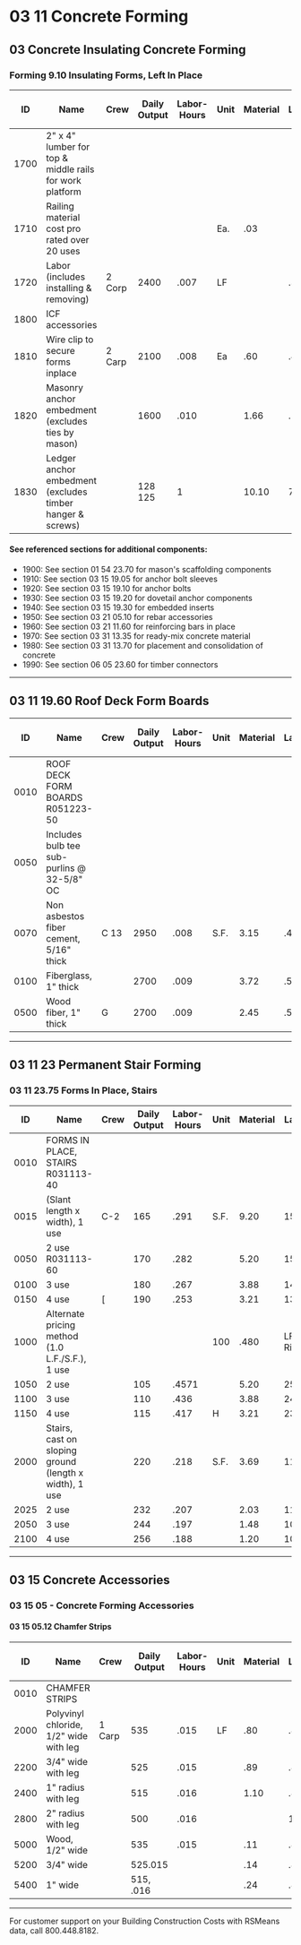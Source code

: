 # 03 11 Concrete Forming

## 03 Concrete Insulating Concrete Forming

### Forming 9.10 Insulating Forms, Left In Place

| ID   | Name                                                                 | Crew   | Daily Output | Labor-Hours | Unit      | Material | Labor | Equipment | Total | Total Incl O&P |
|------|----------------------------------------------------------------------|--------|--------------|-------------|-----------|----------|-------|-----------|-------|----------------|
| 1700 | 2" x 4" lumber for top & middle rails for work platform              |        |              |             |           |          |       |           |       |                |
| 1710 | Railing material cost pro rated over 20 uses                         |        |              |             | Ea.       | .03      |       | .03       | .04   |                |
| 1720 | Labor (includes installing & removing)                               | 2 Corp | 2400         | .007        | LF        |          | .388  |           | .38   | .56            |
| 1800 | ICF accessories                                                      |        |              |             |           |          |       |           |       |                |
| 1810 | Wire clip to secure forms inplace                                    | 2 Carp | 2100         | .008        | Ea        | .60      | .43   |           | 1.03  | 1.30           |
| 1820 | Masonry anchor embedment (excludes ties by mason)                    |        | 1600         | .010        |           | 1.66     | .56   |           | 2.22  | 2.67           |
| 1830 | Ledger anchor embedment (excludes timber hanger & screws)            |        | 128 125      | 1           |           | 10.10    | 7.05  |           | 17.15 | 21.50          |

#### See referenced sections for additional components:
- 1900: See section 01 54 23.70 for mason's scaffolding components
- 1910: See section 03 15 19.05 for anchor bolt sleeves
- 1920: See section 03 15 19.10 for anchor bolts
- 1930: See section 03 15 19.20 for dovetail anchor components
- 1940: See section 03 15 19.30 for embedded inserts
- 1950: See section 03 21 05.10 for rebar accessories
- 1960: See section 03 21 11.60 for reinforcing bars in place
- 1970: See section 03 31 13.35 for ready-mix concrete material
- 1980: See section 03 31 13.70 for placement and consolidation of concrete
- 1990: See section 06 05 23.60 for timber connectors

---

## 03 11 19.60 Roof Deck Form Boards

| ID   | Name                                         | Crew | Daily Output | Labor-Hours | Unit  | Material | Labor | Equipment | Total | Total Incl O&P |
|------|----------------------------------------------|------|--------------|-------------|-------|----------|-------|-----------|-------|----------------|
| 0010 | ROOF DECK FORM BOARDS R051223-50             |      |              |             |       |          |       |           |       |                |
| 0050 | Includes bulb tee sub-purlins @ 32-5/8" OC   |      |              |             |       |          |       |           |       |                |
| 0070 | Non asbestos fiber cement, 5/16" thick       | C 13 | 2950         | .008        | S.F.  | 3.15     | .49   | 555       | 3.69  | 4.25           |
| 0100 | Fiberglass, 1" thick                         |      | 2700         | .009        |       | 3.72     | .53   | .05        | 4.30  | 4.96           |
| 0500 | Wood fiber, 1" thick                         | G    | 2700         | .009        |       | 2.45     | .53   | .05        | 3.03  | 3.56           |

---

## 03 11 23 Permanent Stair Forming

### 03 11 23.75 Forms In Place, Stairs

| ID   | Name                                             | Crew | Daily Output | Labor-Hours | Unit      | Material | Labor  | Equipment | Total  | Total Incl O&P |
|------|--------------------------------------------------|------|--------------|-------------|-----------|----------|--------|-----------|--------|----------------|
| 0010 | FORMS IN PLACE, STAIRS R031113-40                |      |              |             |           |          |        |           |        |                |
| 0015 | (Slant length x width), 1 use                    | C-2  | 165          | .291        | S.F.      | 9.20     | 15.95  |           | 25.15  | 3422222        |
| 0050 | 2 use R031113-60                                 |      | 170          | .282        |           | 5.20     | 15.50  |           | 20.70  | 29             |
| 0100 | 3 use                                            |      | 180          | .267        |           | 3.88     | 14.65  |           | 18.53  | 26.50          |
| 0150 | 4 use                                            | [    | 190          | .253        |           | 3.21     | 13.85  |           | 17.06  | 24             |
| 1000 | Alternate pricing method (1.0 L.F./S.F.), 1 use  | | | | 100          | .480        | LF Riser  | 9.20     | 26.50  |           | 35.70  | 49             |
| 1050 | 2 use                                            |      | 105          | .4571       |           | 5.20     | 25     |           | 30.20  | 43.50          |
| 1100 | 3 use                                            |      | 110          | .436        |           | 3.88     | 24     |           | 27.88  | 40             |
| 1150 | 4 use                                            |      | 115          | .417        | H         | 3.21     | 23     |           | 26.21  | 37.50          |
| 2000 | Stairs, cast on sloping ground (length x width), 1 use | | 220          | .218        | S.F.      | 3.69     | 11.95  |           | 15.64  | 22             |
| 2025 | 2 use                                            |      | 232          | .207        |           | 2.03     | 11.35  |           | 13.38  | 19.15          |
| 2050 | 3 use                                            |      | 244          | .197        |           | 1.48     | 10.80  |           | 12.28  | 17.65          |
| 2100 | 4 use                                            |      | 256          | .188        |           | 1.20     | 10.30  |           | 11.50  | 16.60          |

---

## 03 15 Concrete Accessories

### 03 15 05 - Concrete Forming Accessories

#### 03 15 05.12 Chamfer Strips

| ID   | Name                                         | Crew   | Daily Output | Labor-Hours | Unit | Material | Labor | Equipment | Total | Total Incl O&P |
|------|----------------------------------------------|--------|--------------|-------------|------|----------|-------|-----------|-------|----------------|
| 0010 | CHAMFER STRIPS                               |        |              |             |      |          |       |           |       |                |
| 2000 | Polyvinyl chloride, 1/2" wide with leg       | 1 Carp | 535          | .015        | LF   | .80      | .84   |           | 1.64  | 2.13           |
| 2200 | 3/4" wide with leg                           |        | 525          | .015        |      | .89      | .86   |           | 1.75  | 2.26           |
| 2400 | 1" radius with leg                           |        | 515          | .016        |      | 1.10     | .87   |           | 1.97  | 2.51           |
| 2800 | 2" radius with leg                           |        | 500          | .016        | |    | 1.88     | .90   |           | 2.78  | 3.41           |
| 5000 | Wood, 1/2" wide                              |        | 535          | .015        |      | .11      | .84   |           | .95   | 1.37           |
| 5200 | 3/4" wide                                    |        | 525.015      |             |      | .14      | .86   | 1 \|      | 1.43  |                |
| 5400 | 1" wide                                      |        | 515, .016    |             |      | .24      | .87 ! |           | 1.11  | 1.56           |

---

For customer support on your Building Construction Costs with RSMeans data, call 800.448.8182.